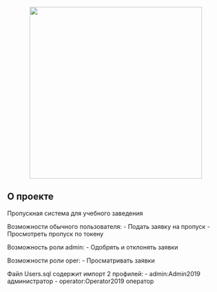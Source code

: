 <p align="center"><a href="https://laravel.com" target="_blank"><img src="https://raw.githubusercontent.com/laravel/art/master/logo-lockup/5%20SVG/2%20CMYK/1%20Full%20Color/laravel-logolockup-cmyk-red.svg" width="400"></a></p>

## О проекте

Пропускная система для учебного заведения

Возможности обычного пользователя:
    - Подать заявку на пропуск 
    - Просмотреть пропуск по токену

Возможность роли admin:
    - Одобрять и отклонять заявки

Возможности роли oper:
    - Просматривать заявки

Файл Users.sql содержит импорт 2 профилей:
    - admin:Admin2019 администратор
    - operator:Operator2019 оператор
